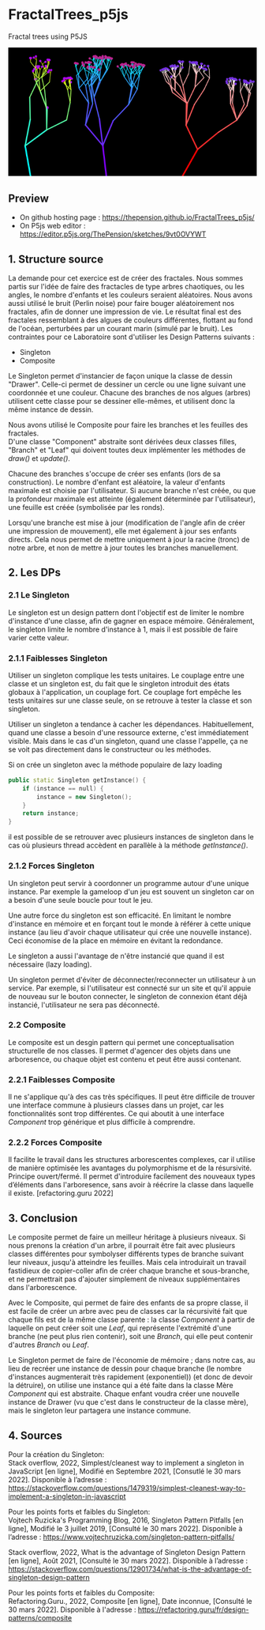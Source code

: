 # FractalTrees_p5js
Fractal trees using P5JS

![result image](https://github.com/ThePension/FractalTrees_p5js/blob/main/result.png)

## Preview
- On github hosting page : https://thepension.github.io/FractalTrees_p5js/
- On P5js web editor : https://editor.p5js.org/ThePension/sketches/9vt0OVYWT

## 1. Structure source
La demande pour cet exercice est de créer des fractales. Nous sommes partis sur l'idée de faire des fractacles de type arbres chaotiques, ou les angles, le nombre d'enfants et les couleurs seraient aléatoires. Nous avons aussi utilisé le bruit (Perlin noise) pour faire bouger aléatoirement nos fractales, afin de donner une impression de vie.
Le résultat final est des fractales ressemblant à des algues de couleurs différentes, flottant au fond de l'océan, perturbées par un courant marin (simulé par le bruit).
Les contraintes pour ce Laboratoire sont d'utiliser les Design Patterns suivants :

 * Singleton
 * Composite

Le Singleton permet d'instancier de façon unique la classe de dessin "Drawer". Celle-ci permet de dessiner un cercle ou une ligne suivant une coordonnée et une couleur.
Chacune des branches de nos algues (arbres) utilisent cette classe pour se dessiner elle-mêmes, et utilisent donc la même instance de dessin.

Nous avons utilisé le Composite pour faire les branches et les feuilles des fractales.<br>
D'une classe "Component" abstraite sont dérivées deux classes filles, "Branch" et "Leaf" qui doivent toutes deux implémenter les méthodes de <i>draw()</i> et <i>update()</i>.

Chacune des branches s'occupe de créer ses enfants (lors de sa construction). Le nombre d'enfant est aléatoire, la valeur d'enfants maximale est choisie par l'utilisateur.
Si aucune branche n'est créée, ou que la profondeur maximale est atteinte (également déterminée par l'utilisateur), une feuille est créée (symbolisée par les ronds).

Lorsqu'une branche est mise à jour (modification de l'angle afin de créer une impression de mouvement), elle met également à jour ses enfants directs.
Cela nous permet de mettre uniquement à jour la racine (tronc) de notre arbre, et non de mettre à jour toutes les branches manuellement.

## 2. Les DPs
### 2.1 Le Singleton
Le singleton est un design pattern dont l'objectif est de limiter le nombre d'instance d'une classe, afin de gagner en espace mémoire. Généralement, le singleton limite le nombre d'instance à 1, mais il est possible de faire varier cette valeur.


### 2.1.1 Faiblesses Singleton
Utiliser un singleton complique les tests unitaires. Le couplage entre une classe et un singleton est, du fait que le singleton introduit des états globaux à l'application, un couplage fort. Ce couplage fort empêche les tests unitaires sur une classe seule, on se retrouve à tester la classe et son singleton. 

Utiliser un singleton a tendance à cacher les dépendances. Habituellement, quand une classe a besoin d'une ressource externe, c'est immédiatement visible. Mais dans le cas d'un singleton, quand une classe l'appelle, ça ne se voit pas directement dans le constructeur ou les méthodes.

Si on crée un singleton avec la méthode populaire de lazy loading 

```CPP
public static Singleton getInstance() {
    if (instance == null) {
        instance = new Singleton();
    }
    return instance;
} 
```
il est possible de se retrouver avec plusieurs instances de singleton dans le cas où plusieurs thread accèdent en parallèle à la méthode <i>getInstance()</i>.


### 2.1.2 Forces Singleton
Un singleton peut servir à coordonner un programme autour d'une unique instance. Par exemple la gameloop d'un jeu est souvent un singleton car on a besoin d'une seule boucle pour tout le jeu.

Une autre force du singleton est son efficacité. En limitant le nombre d'instance en mémoire et en forçant tout le monde à référer à cette unique instance (au lieu d'avoir chaque utilisateur qui crée une nouvelle instance). Ceci économise de la place en mémoire en évitant la redondance.

Le singleton a aussi l'avantage de n'être instancié que quand il est nécessaire (lazy loading).

Un singleton permet d'éviter de déconnecter/reconnecter un utilisateur à un service. Par exemple, si l'utilisateur est connecté sur un site et qu'il appuie de nouveau sur le bouton connecter, le singleton de connexion étant déjà instancié, l'utilisateur ne sera pas déconnecté.

### 2.2 Composite
Le composite est un desgin pattern qui permet une conceptualisation structurelle de nos classes. Il permet d'agencer des objets dans une arboresence, ou chaque objet est contenu et peut être aussi contenant.
### 2.2.1 Faiblesses Composite
Il ne s'applique qu'à des cas très spécifiques. Il peut être difficile de trouver une interface commune à plusieurs classes dans un projet, car les fonctionnalités sont trop différentes. Ce qui aboutit à une interface <i>Component</i> trop générique et plus difficile à comprendre.

### 2.2.2 Forces Composite
Il facilite le travail dans les structures arborescentes complexes, car il utilise de manière optimisée les avantages du polymorphisme et de la résursivité.
Principe ouvert/fermé. Il permet d'introduire facilement des nouveaux types d’éléments dans l'arboresence, sans avoir à réécrire la classe dans laquelle il existe. [refactoring.guru 2022]

## 3. Conclusion
Le composite permet de faire un meilleur héritage à plusieurs niveaux.
Si nous prenons la création d'un arbre, il pourrait être fait avec plusieurs classes différentes pour symbolyser différents types de branche suivant leur niveaux, jusqu'à atteindre les feuilles. Mais cela introduirait un travail fastidieux de copier-coller afin de créer chaque branche et sous-branche, et ne permettrait pas d'ajouter simplement de niveaux supplémentaires dans l'arborescence.

Avec le Composite, qui permet de faire des enfants de sa propre classe, il est facile de créer un arbre avec peu de classes car la récursivité fait que chaque fils est de la même classe parente :  la classe <i>Component</i> à partir de laquelle on peut créer soit une <i>Leaf</i>, qui représente l'extrémité d'une branche (ne peut plus rien contenir), soit une <i>Branch</i>, qui elle peut contenir d'autres <i>Branch</i> ou <i>Leaf</i>.

Le Singleton permet de faire de l'économie de mémoire ; dans notre cas, au lieu de recréer une instance de dessin pour chaque branche (le nombre d'instances augmenterait très rapidement (exponentiel)) (et donc de devoir la détruire), on utilise une instance qui a été faite dans la classe Mère <i>Component</i> qui est abstraite. Chaque enfant voudra créer une nouvelle instance de Drawer (vu que c'est dans le constructeur de la classe mère), mais le singleton leur partagera une instance commune.
## 4. Sources
Pour la création du Singleton:<br>
Stack overflow, 2022, Simplest/cleanest way to implement a singleton in JavaScript [en ligne], Modifié en Septembre 2021, [Consutlé le 30 mars 2022]. Disponible à l’adresse : https://stackoverflow.com/questions/1479319/simplest-cleanest-way-to-implement-a-singleton-in-javascript

Pour les points forts et faibles du Singleton:<br>
Vojtech Ruzicka's Programming Blog, 2016, Singleton Pattern Pitfalls [en ligne], Modifié le 3 juillet 2019, [Consulté le 30 mars 2022]. Disponible à l’adresse : https://www.vojtechruzicka.com/singleton-pattern-pitfalls/

Stack overflow, 2022, What is the advantage of Singleton Design Pattern [en ligne], Août 2021, [Consulté le 30 mars 2022]. Disponible à l’adresse :
https://stackoverflow.com/questions/12901734/what-is-the-advantage-of-singleton-design-pattern

Pour les points forts et faibles du Composite:<br>
Refactoring.Guru., 2022, Composite [en ligne], Date inconnue, [Consulté le 30 mars 2022]. Disponible à l'adresse :
https://refactoring.guru/fr/design-patterns/composite
